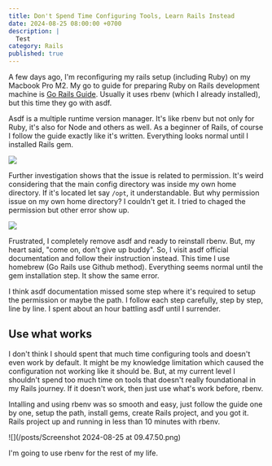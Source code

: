 ```yaml
---
title: Don't Spend Time Configuring Tools, Learn Rails Instead
date: 2024-08-25 08:00:00 +0700
description: |
  Test
category: Rails
published: true
---
```


A few days ago, I'm reconfiguring my rails setup (including Ruby) on my Macbook Pro M2. My go to guide for preparing Ruby on Rails development machine is [Go Rails Guide](https://gorails.com/setup/macos/14-sonoma). Usually it uses rbenv (which I already installed), but this time they go with asdf.

Asdf is a multiple runtime version manager. It's like rbenv but not only for Ruby, it's also for Node and others as well. As a beginner of Rails, of course I follow the guide exactly like it's written. Everything looks normal until I installed Rails gem.

![](/posts/GVmFneWXgAA-y7E.jpeg)

Further investigation shows that the issue is related to permission. It's weird considering that the main config directory was inside my own home directory. If it's located let say `/opt`, it understandable. But why permission issue on my own home directory? I couldn't get it. I tried to chaged the permission but other error show up.

![](/posts/GVmG1U0b0AA5CRT.jpeg)

Frustrated, I completely remove asdf and ready to reinstall rbenv. But, my heart said, "come on, don't give up buddy". So, I visit asdf official documentation and follow their instruction instead. This time I use homebrew (Go Rails use Github method). Everything seems normal until the gem installation step. It show the same error.

I think asdf documentation missed some step where it's required to setup the permission or maybe the path. I follow each step carefully, step by step, line by line. I spent about an hour battling asdf until I surrender.

## Use what works

I don't think I should spent that much time configuring tools and doesn't even work by default. It might be my knowledge limitation which caused the configuration not working like it should be. But, at my current level I shouldn't spend too much time on tools that doesn't really foundational in my Rails journey. If it doesn't work, then just use what's work before, rbenv.

Intalling and using rbenv was so smooth and easy, just follow the guide one by one, setup the path, install gems, create Rails project, and you got it. Rails project up and running in less than 10 minutes with rbenv.

![](/posts/Screenshot 2024-08-25 at 09.47.50.png)

I'm going to use rbenv for the rest of my life.
